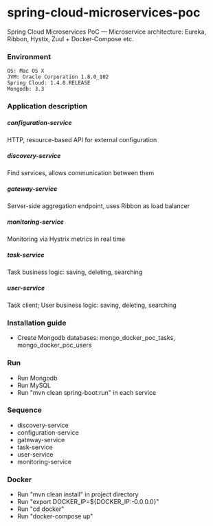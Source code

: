 # spring-cloud-microservices-poc

Spring Cloud Microservices PoC — Microservice architecture: Eureka, Ribbon, Hystix, Zuul + Docker-Compose etc.

### Environment
	OS: Mac OS X
	JVM: Oracle Corporation 1.8.0_102
	Spring Cloud: 1.4.0.RELEASE
	Mongodb: 3.3

### Application description

##### configuration-service
HTTP, resource-based API for external configuration
##### discovery-service
Find services, allows communication between them
##### gateway-service
Server-side aggregation endpoint, uses Ribbon as load balancer
##### monitoring-service
Monitoring via Hystrix metrics in real time
##### task-service
Task business logic: saving, deleting, searching
##### user-service
Task client; User business logic: saving, deleting, searching

### Installation guide 

- Create Mongodb databases: mongo_docker_poc_tasks, mongo_docker_poc_users

### Run

- Run Mongodb
- Run MySQL
- Run "mvn clean spring-boot:run" in each service

### Sequence
- discovery-service
- configuration-service
- gateway-service
- task-service
- user-service
- monitoring-service

### Docker

- Run "mvn clean install" in project directory
- Run "export  DOCKER_IP=${DOCKER_IP:-0.0.0.0}"
- Run "cd docker"
- Run "docker-compose up"




